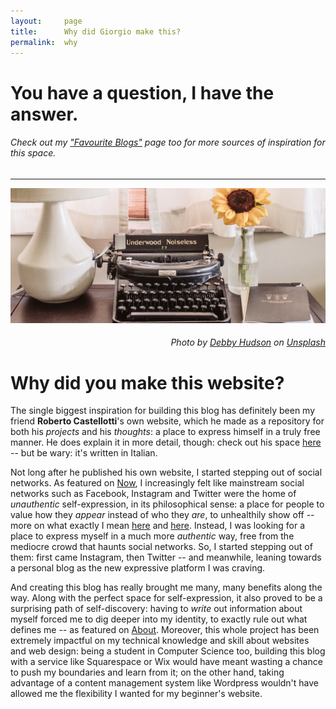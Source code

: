 ```yaml
---
layout:     page
title:      Why did Giorgio make this?
permalink:  why
---
```


# You have a question, I have the answer.
###### Check out my ["Favourite Blogs"](/favblogs) page too for more sources of inspiration for this space.
---

![Typewriter](/assets/img/pages/why-crop.jpg)
<h6 style="text-align: right"><i>
Photo by
<a href="https://unsplash.com/@hudsoncrafted">
Debby Hudson</a>
on
<a href="https://unsplash.com">
Unsplash</a>
</i></h6>

# Why did you make this website?

The single biggest inspiration for building this blog has definitely been my friend **Roberto Castellotti**'s own website, which he made as a repository for both his *projects* and his *thoughts*: a place to express himself in a truly free manner.
He does explain it in more detail, though: check out his space [here](https://rcastellotti.dev) -- but be wary: it's written in Italian.

Not long after he published his own website, I started stepping out of social networks.
As featured on [Now](/now), I increasingly felt like mainstream social networks such as Facebook, Instagram and Twitter were the home of *unauthentic* self-expression, in its philosophical sense: a place for people to value how they *appear* instead of who they *are*, to unhealthily show off -- more on what exactly I mean [here](https://royby.com/philosophy/pages/dasein.html) and [here](https://plato.stanford.edu/entries/authenticity).
Instead, I was looking for a place to express myself in a much more *authentic* way, free from the mediocre crowd that haunts social networks.
So, I started stepping out of them: first came Instagram, then Twitter -- and meanwhile, leaning towards a personal blog as the new expressive platform I was craving.

And creating this blog has really brought me many, many benefits along the way.
Along with the perfect space for self-expression, it also proved to be a surprising path of self-discovery: having to *write* out information about myself forced me to dig deeper into my identity, to exactly rule out what defines me -- as featured on [About](/about).
Moreover, this whole project has been extremely impactful on my technical knowledge and skill about websites and web design: being a student in Computer Science too, building this blog with a service like Squarespace or Wix would have meant wasting a chance to push my boundaries and learn from it; on the other hand, taking advantage of a content management system like Wordpress wouldn't have allowed me the flexibility I wanted for my beginner's website.